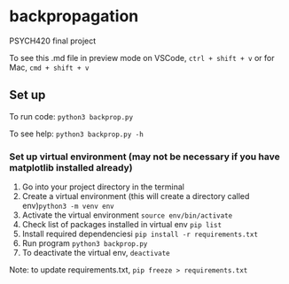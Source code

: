 # backpropagation

PSYCH420 final project

To see this .md file in preview mode on VSCode, `ctrl + shift + v` or for Mac, `cmd + shift + v`

## Set up

To run code: `python3 backprop.py`

To see help: `python3 backprop.py -h`

### Set up virtual environment (may not be necessary if you have matplotlib installed already)

1. Go into your project directory in the terminal
2. Create a virtual environment (this will create a directory called env)`python3 -m venv env`
3. Activate the virtual environment `source env/bin/activate`
4. Check list of packages installed in virtual env `pip list`
5. Install required dependenciesi `pip install -r requirements.txt`
6. Run program `python3 backprop.py`
7. To deactivate the virtual env, `deactivate`

Note: to update requirements.txt, `pip freeze > requirements.txt`
